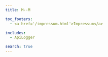 ```yaml
---
title: M--M

toc_footers:
  - <a href='/impressum.html'>Impressum</a>

includes:
  - ApiLogger

search: true
---
```


